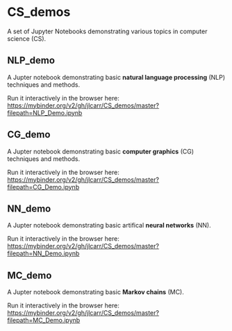 # CS_demos
A set of Jupyter Notebooks demonstrating various topics in computer science (CS).  

## NLP_demo
A Jupter notebook demonstrating basic **natural language processing** (NLP) techniques and methods.  

Run it interactively in the browser here:  
https://mybinder.org/v2/gh/jlcarr/CS_demos/master?filepath=NLP_Demo.ipynb  

## CG_demo
A Jupter notebook demonstrating basic **computer graphics** (CG) techniques and methods.  

Run it interactively in the browser here:  
https://mybinder.org/v2/gh/jlcarr/CS_demos/master?filepath=CG_Demo.ipynb  

## NN_demo
A Jupter notebook demonstrating basic artifical **neural networks** (NN).  

Run it interactively in the browser here:  
https://mybinder.org/v2/gh/jlcarr/CS_demos/master?filepath=NN_Demo.ipynb  

## MC_demo
A Jupter notebook demonstrating basic **Markov chains** (MC).  

Run it interactively in the browser here:  
https://mybinder.org/v2/gh/jlcarr/CS_demos/master?filepath=MC_Demo.ipynb  

